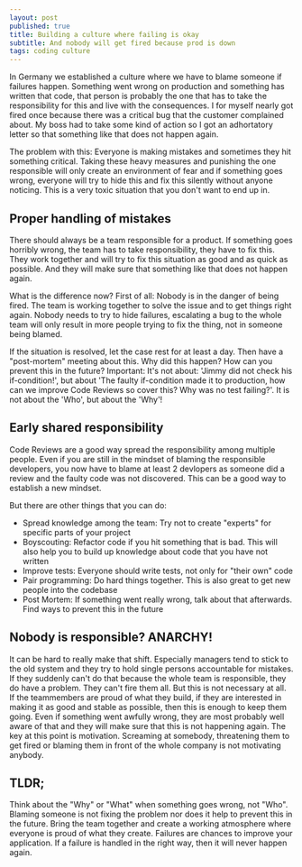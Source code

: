 ```yaml
---
layout: post
published: true
title: Building a culture where failing is okay
subtitle: And nobody will get fired because prod is down
tags: coding culture
---
```

In Germany we established a culture where we have to blame someone if failures happen. Something went wrong on production and something has written that code, that person is probably the one that has to take the responsibility for this and live with the consequences. I for myself nearly got fired once because there was a critical bug that the customer complained about. My boss had to take some kind of action so I got an adhortatory letter so that something like that does not happen again.

The problem with this: Everyone is making mistakes and sometimes they hit something critical. Taking these heavy measures and punishing the one responsible will only create an environment of fear and if something goes wrong, everyone will try to hide this and fix this silently without anyone noticing. This is a very toxic situation that you don't want to end up in.

## Proper handling of mistakes

There should always be a team responsible for a product. If something goes horribly wrong, the team has to take responsibility, they have to fix this. They work together and will try to fix this situation as good and as quick as possible. And they will make sure that something like that does not happen again.

What is the difference now? First of all: Nobody is in the danger of being fired. The team is working together to solve the issue and to get things right again. Nobody needs to try to hide failures, escalating a bug to the whole team will only result in more people trying to fix the thing, not in someone being blamed.

If the situation is resolved, let the case rest for at least a day. Then have a "post-mortem" meeting about this. Why did this happen? How can you prevent this in the future? Important: It's not about: 'Jimmy did not check his if-condition!', but about 'The faulty if-condition made it to production, how can we improve Code Reviews so cover this? Why was no test failing?'. It is not about the 'Who', but about the 'Why'!

## Early shared responsibility

Code Reviews are a good way spread the responsibility among multiple people. Even if you are still in the mindset of blaming the responsible developers, you now have to blame at least 2 devlopers as someone did a review and the faulty code was not discovered. This can be a good way to establish a new mindset.

But there are other things that you can do:

- Spread knowledge among the team: Try not to create "experts" for specific parts of your project
- Boyscouting: Refactor code if you hit something that is bad. This will also help you to build up knowledge about code that you have not written
- Improve tests: Everyone should write tests, not only for "their own" code
- Pair programming: Do hard things together. This is also great to get new people into the codebase
- Post Mortem: If something went really wrong, talk about that afterwards. Find ways to prevent this in the future

## Nobody is responsible? ANARCHY!

It can be hard to really make that shift. Especially managers tend to stick to the old system and they try to hold single persons accountable for mistakes. If they suddenly can't do that because the whole team is responsible, they do have a problem. They can't fire them all. But this is not necessary at all. If the teammembers are proud of what they build, if they are interested in making it as good and stable as possible, then this is enough to keep them going.
Even if something went awfully wrong, they are most probably well aware of that and they will make sure that this is not happening again. The key at this point is motivation. Screaming at somebody, threatening them to get fired or blaming them in front of the whole company is not motivating anybody.

## TLDR;

Think about the "Why" or "What" when something goes wrong, not "Who". Blaming someone is not fixing the problem nor does it help to prevent this in the future. Bring the team together and create a working atmosphere where everyone is proud of what they create. Failures are chances to improve your application. If a failure is handled in the right way, then it will never happen again.
